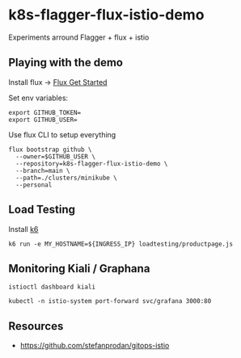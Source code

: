 # k8s-flagger-flux-istio-demo

Experiments arround Flagger + flux + istio

## Playing with the demo

Install flux -> [Flux Get Started](https://fluxcd.io/flux/get-started/)

Set env variables:

```
export GITHUB_TOKEN=
export GITHUB_USER=
```

Use flux CLI to setup everything

```
flux bootstrap github \
  --owner=$GITHUB_USER \
  --repository=k8s-flagger-flux-istio-demo \
  --branch=main \
  --path=./clusters/minikube \
  --personal
```

## Load Testing

Install [k6](https://k6.io/docs/get-started/installation/)

```
k6 run -e MY_HOSTNAME=${INGRESS_IP} loadtesting/productpage.js
```

## Monitoring Kiali / Graphana

```
istioctl dashboard kiali
```

```
kubectl -n istio-system port-forward svc/grafana 3000:80
```

## Resources

- https://github.com/stefanprodan/gitops-istio
